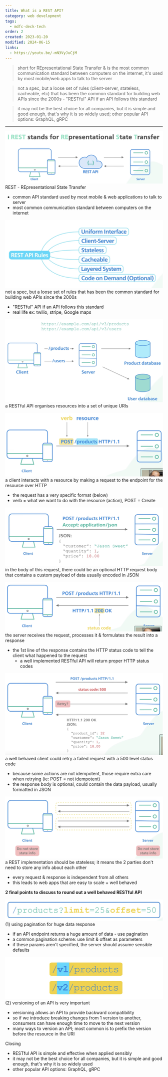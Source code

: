 ```yaml
---
title: What is a REST API?
category: web development
tags:
  - mdfc-deck-tech
order: 2
created: 2023-01-20
modified: 2024-06-15
links:
  - https://youtu.be/-mN3VyJuCjM
---
```


> short for REpresentational State Transfer & is the most common communication standard between computers on the internet, it's used by most mobile/web apps to talk to the server

> not a spec, but a loose set of rules (client-server, stateless, cacheable, etc) that has been the common standard for building web APIs since the 2000s - "RESTful" API if an API follows this standard

> it may not be the best choice for all companies, but it is simple and good enough, that's why it is so widely used; other popular API options: GraphQL, gRPC

---

![Image](./attachments/REST-API.jpg)
REST - REpresentational State Transfer

- common API standard used by most mobile & web applications to talk to server
- most common communication standard between computers on the internet

![Image](./attachments/REST-API-rules.jpg)
not a spec, but a loose set of rules that has been the common standard for building web APIs since the 2000s

- "RESTful" API if an API follows this standard
- real life ex: twilio, stripe, Google maps

![Image](./attachments/URIs.jpg)
a RESTful API organises resources into a set of unique URIs

![Image](./attachments/request-for-resource.jpg)
a client interacts with a resource by making a request to the endpoint for the resource over HTTP

- the request has a very specific format (below)
- verb = what we want to do with the resource (action), POST = Create

![Image](./attachments/HTTP-request-body-custom-payload-in-JSON.jpg)
in the body of this request, there could be an optional HTTP request body that contains a custom payload of data usually encoded in JSON

![Image](./attachments/HTTP-request-response-from-server.jpg)
the server receives the request, processes it & formulates the result into a response

- the 1st line of the response contains the HTTP status code to tell the client what happened to the request
  - a well implemented RESTful API will return proper HTTP status codes

![Image](./attachments/HTTP-request-500-retry-response-payload.jpg)
a well behaved client could retry a failed request with a 500 level status code

- because some actions are not idempotent, those require extra care when retrying (ie: POST = not idempotent)
- the response body is optional, could contain the data payload, usually formatted in JSON

![Image](./attachments/REST-API-rule-stateless.jpg)
a REST implementation should be stateless; it means the 2 parties don't need to store any info about each other

- every request & response is independent from all others
- this leads to web apps that are easy to scale + well behaved

**2 final points to discuss to round out a well behaved RESTful API**

![Image](./attachments/handling-huge-data-with-pagination-params.jpg)
(1) using pagination for huge data response

- if an API endpoint returns a huge amount of data - use pagination
- a common pagination scheme: use limit & offset as parameters
- if these params aren't specified, the server should assume sensible defaults

![Image](./attachments/REST-API-versioning.jpg)
(2) versioning of an API is very important

- versioning allows an API to provide backward compatibility
- so if we introduce breaking changes from 1 version to another, consumers can have enough time to move to the next version
- many ways to version an API; most common is to prefix the version before the resource in the URI

Closing

- RESTful API is simple and effective when applied sensibly
- it may not be the best choice for all companies, but it is simple and good enough, that's why it is so widely used
- other popular API options: GraphQL, gRPC
